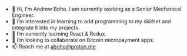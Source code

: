 - 👋 Hi, I’m Andrew Boho. I am currently working as a Senior Mechanical Engineer.
- 👀 I’m interested in learning to add programming to my skillset and integrate it into my projects.
- 🌱 I’m currently learning React & Redux.
- 💞️ I’m looking to collaborate on Bitcoin micropayment apps.
- 📫 Reach me at aboho@proton.me

<!---
a-boho/a-boho is a ✨ special ✨ repository because its `README.md` (this file) appears on your GitHub profile.
You can click the Preview link to take a look at your changes.
--->
